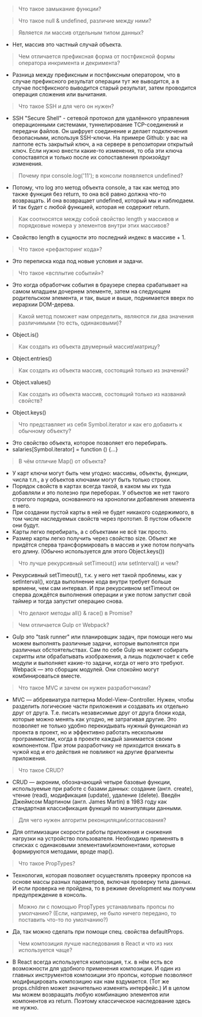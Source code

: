 > Что такое замыкание функции?

> Что такое null & undefined, различие между ними?

> Является ли массив отдельным типом данных?

- Нет, массив это частный случай объекта.

> Чем отличается префиксная форма от постфиксной формы оператора инкримента и декримента?

- Разница между префиксным и постфиксным оператором, что в случае префиксного результат операции тут же выводится, а в случае постфиксного выводится старый результат, затем проводится операция сложения или вычитания.

> Что такое SSH и для чего он нужен?

- SSH "Secure Shell" - сетевой протокол для удалённого управления операционными системами, туннелирование TCP-соединений и передачи файлов. Он шифрует соединение и делает подключения безопасными, используя SSH-ключи. На примере Github: у вас на лаптопе есть закрытый ключ, а на сервере в репозитории открытый ключ. Если нужно внести какие-то изменения, то оба эти ключа сопоставятся и только после их сопоставления произойдут изменения.

> Почему при console.log('11'); в консоли появляется undefined?

- Потому, что log это метод объекта console, а так как метод это также функция без return, то она всё равно должна что-то возвращать. И она возвращает undefined, который мы и наблюдаем. И так будет с любой функцией, которая не содержит return.

> Как соотносятся между собой свойство length у массивов и порядковые номера у элементов внутри этих массивов?

- Свойство length в сущности это последний индекс в массиве + 1.

> Что такое «рефакторинг кода»?

- Это переписка кода под новые условия и задачи.

> Что такое «всплытие событий»?

- Это когда обработчик события в браузере сперва срабатывает на самом младшем дочернем элементе, затем на следующем родительском элемента, и так, выше и выше, поднимается вверх по иерархии DOM-дерева.

> Какой метод поможет нам определить, являются ли два значения различимыми (то есть, одинаковыми)?

- Object.is()

> Как создать из объекта двумерный массив\матрицу?

- Object.entries()

> Как создать из объекта массив, состоящий только из значений?

- Object.values()

> Как создать из объекта массив, состоящий только из названий свойств?

- Object.keys()

> Что представляет из себя Symbol.iterator и как его добавить к обычному объекту?

- Это свойство объекта, которое позволяет его перебирать.
- salaries[Symbol.iterator] = function () {...}

> В чём отличие Map() от объекта?

- У карт ключи могут быть чем угодно: массивы, объекты, функции, числа т.п., а у объектов ключами могут быть только строки.
- Порядок свойств в картах всегда такой, в каком мы их туда добавляли и это полезно при переборах. У объектов же нет такого строгого порядка, основанного на хронологии добавления элемента в него.
- При создании пустой карты в ней не будет никакого содержимого, в том числе наследуемых свойств через прототип. В пустом объекте они будут.
- Карты легко перебирать, а с объектами не всё так просто.
- Размер карты легко получить через свойство size. Объект же придётся сперва трансформировать в массив и уже потом получать его длину. (Обычно используется для этого Object.keys())

> Что лучше рекурсивный setTimeout() или setInterval() и чем?

- Рекурсивный setTimeout(), т.к. у него нет такой проблемы, как у setInterval(), когда выполнение кода внутри требует больше времени, чем сам интервал. И при рекурсивном setTimeout он сперва дождётся выполнения операции и уже потом запустит свой таймер и тогда запустит операцию снова.

> Что делают методы all() & race() в Promise?

> Чем отличается Gulp от Webpack?

- Gulp это "task runner" или планировщик задач, при помощи него мы можем выполнять различные задачи, которые выполнятся при различных обстоятельствах. Сам по себе Gulp не может собирать скрипты или обрабатывать изображения, а лишь подключает к себе модули и выполняет какие-то задачи, когда от него это требуют. Webpack — это сборщик модулей. Они спокойно могут комбинироваться вместе.

> Что такое MVC и зачем он нужен разработчикам?

- MVC — аббревиатура паттерна Model-View-Controller. Нужен, чтобы разделить логические части приложения и создавать их отдельно друг от друга. Т.е. писать независимые друг от друга блоки кода, которые можно менять как угодно, не затрагивая другие. Это позволяет не только удобно перекидывать нужный функционал из проекта в проект, но и эффективно работать нескольким программистам, когда в проекте каждый занимается своим компонентом. При этом разработчику не приходится вникать в чужой код и его действия не повлияют на другие фрагменты приложения.

> Что такое CRUD?

- CRUD — акроним, обозначающий четыре базовые функции, используемые при работе с базами данных: создание (англ. create), чтение (read), модификация (update), удаление (delete). Введён Джеймсом Мартином (англ. James Martin) в 1983 году как стандартная классификация функций по манипуляции данными.

> Для чего нужен алгоритм реконциляции\согласования?

- Для оптимизации скорости работы приложения и снижения нагрузки на устройство пользователя. Необходимо применять в списках с одинаковыми элементами\компонентами, которые формируются методами, вроде map().

> Что такое PropTypes?

- Технология, которая позволяет осуществлять проверку пропсов на основе массы разных параметров, включая проверку типа данных. И если проверка не пройдена, то в режиме development мы получим предупреждение в консоль.

> Можно ли с помощью PropTypes устанавливать пропсы по умолчанию? (Если, например, не было ничего передано, то поставить что-то по умолчанию?)

- Да, так можно сделать при помощи спец. свойства defaultProps.

> Чем композиция лучше наследования в React и что из них используется чаще?

- В React всегда используется композиция, т.к. в нём есть все возможности для удобного применения композиции. И один из главных инструментов композиции это пропсы, которые позволяют модифицировать композицию как нам вздумается. (Тот же props.children может значительно изменять интерфейс.) И в целом мы можем возвращать любую комбинацию элементов или компонентов из return. Поэтому классическое наследование здесь не нужно.
